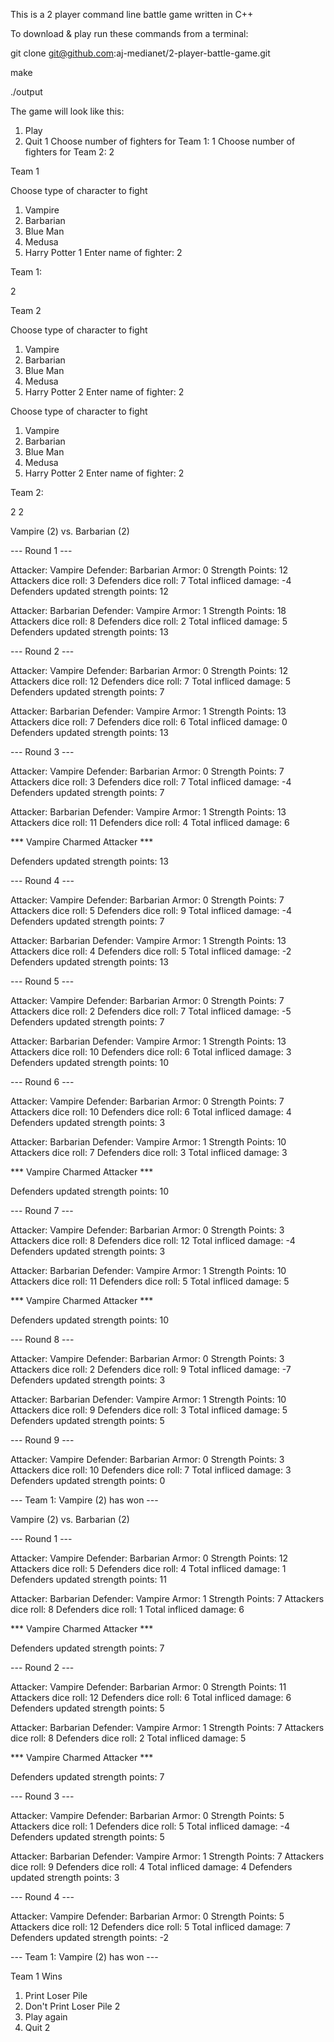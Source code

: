 This is a 2 player command line battle game written in C++

To download & play run these commands from a terminal:

git clone git@github.com:aj-medianet/2-player-battle-game.git

make

./output

The game will look like this:

1. Play
2. Quit
1
Choose number of fighters for Team 1: 1
Choose number of fighters for Team 2: 2

Team 1


Choose type of character to fight
1. Vampire
2. Barbarian
3. Blue Man
4. Medusa
5. Harry Potter
1
Enter name of fighter: 2

Team 1: 

2 


Team 2


Choose type of character to fight
1. Vampire
2. Barbarian
3. Blue Man
4. Medusa
5. Harry Potter
2
Enter name of fighter: 2


Choose type of character to fight
1. Vampire
2. Barbarian
3. Blue Man
4. Medusa
5. Harry Potter
2
Enter name of fighter: 2

Team 2: 

2 2 



Vampire (2) vs. Barbarian (2)

--- Round 1 ---

Attacker: Vampire
Defender: Barbarian Armor: 0 Strength Points: 12
Attackers dice roll: 3
Defenders dice roll: 7
Total infliced damage: -4
Defenders updated strength points: 12

Attacker: Barbarian
Defender: Vampire Armor: 1 Strength Points: 18
Attackers dice roll: 8
Defenders dice roll: 2
Total infliced damage: 5
Defenders updated strength points: 13

--- Round 2 ---

Attacker: Vampire
Defender: Barbarian Armor: 0 Strength Points: 12
Attackers dice roll: 12
Defenders dice roll: 7
Total infliced damage: 5
Defenders updated strength points: 7

Attacker: Barbarian
Defender: Vampire Armor: 1 Strength Points: 13
Attackers dice roll: 7
Defenders dice roll: 6
Total infliced damage: 0
Defenders updated strength points: 13

--- Round 3 ---

Attacker: Vampire
Defender: Barbarian Armor: 0 Strength Points: 7
Attackers dice roll: 3
Defenders dice roll: 7
Total infliced damage: -4
Defenders updated strength points: 7

Attacker: Barbarian
Defender: Vampire Armor: 1 Strength Points: 13
Attackers dice roll: 11
Defenders dice roll: 4
Total infliced damage: 6

*** Vampire Charmed Attacker ***

Defenders updated strength points: 13

--- Round 4 ---

Attacker: Vampire
Defender: Barbarian Armor: 0 Strength Points: 7
Attackers dice roll: 5
Defenders dice roll: 9
Total infliced damage: -4
Defenders updated strength points: 7

Attacker: Barbarian
Defender: Vampire Armor: 1 Strength Points: 13
Attackers dice roll: 4
Defenders dice roll: 5
Total infliced damage: -2
Defenders updated strength points: 13

--- Round 5 ---

Attacker: Vampire
Defender: Barbarian Armor: 0 Strength Points: 7
Attackers dice roll: 2
Defenders dice roll: 7
Total infliced damage: -5
Defenders updated strength points: 7

Attacker: Barbarian
Defender: Vampire Armor: 1 Strength Points: 13
Attackers dice roll: 10
Defenders dice roll: 6
Total infliced damage: 3
Defenders updated strength points: 10

--- Round 6 ---

Attacker: Vampire
Defender: Barbarian Armor: 0 Strength Points: 7
Attackers dice roll: 10
Defenders dice roll: 6
Total infliced damage: 4
Defenders updated strength points: 3

Attacker: Barbarian
Defender: Vampire Armor: 1 Strength Points: 10
Attackers dice roll: 7
Defenders dice roll: 3
Total infliced damage: 3

*** Vampire Charmed Attacker ***

Defenders updated strength points: 10

--- Round 7 ---

Attacker: Vampire
Defender: Barbarian Armor: 0 Strength Points: 3
Attackers dice roll: 8
Defenders dice roll: 12
Total infliced damage: -4
Defenders updated strength points: 3

Attacker: Barbarian
Defender: Vampire Armor: 1 Strength Points: 10
Attackers dice roll: 11
Defenders dice roll: 5
Total infliced damage: 5

*** Vampire Charmed Attacker ***

Defenders updated strength points: 10

--- Round 8 ---

Attacker: Vampire
Defender: Barbarian Armor: 0 Strength Points: 3
Attackers dice roll: 2
Defenders dice roll: 9
Total infliced damage: -7
Defenders updated strength points: 3

Attacker: Barbarian
Defender: Vampire Armor: 1 Strength Points: 10
Attackers dice roll: 9
Defenders dice roll: 3
Total infliced damage: 5
Defenders updated strength points: 5

--- Round 9 ---

Attacker: Vampire
Defender: Barbarian Armor: 0 Strength Points: 3
Attackers dice roll: 10
Defenders dice roll: 7
Total infliced damage: 3
Defenders updated strength points: 0


--- Team 1: Vampire (2) has won ---



Vampire (2) vs. Barbarian (2)

--- Round 1 ---

Attacker: Vampire
Defender: Barbarian Armor: 0 Strength Points: 12
Attackers dice roll: 5
Defenders dice roll: 4
Total infliced damage: 1
Defenders updated strength points: 11

Attacker: Barbarian
Defender: Vampire Armor: 1 Strength Points: 7
Attackers dice roll: 8
Defenders dice roll: 1
Total infliced damage: 6

*** Vampire Charmed Attacker ***

Defenders updated strength points: 7

--- Round 2 ---

Attacker: Vampire
Defender: Barbarian Armor: 0 Strength Points: 11
Attackers dice roll: 12
Defenders dice roll: 6
Total infliced damage: 6
Defenders updated strength points: 5

Attacker: Barbarian
Defender: Vampire Armor: 1 Strength Points: 7
Attackers dice roll: 8
Defenders dice roll: 2
Total infliced damage: 5

*** Vampire Charmed Attacker ***

Defenders updated strength points: 7

--- Round 3 ---

Attacker: Vampire
Defender: Barbarian Armor: 0 Strength Points: 5
Attackers dice roll: 1
Defenders dice roll: 5
Total infliced damage: -4
Defenders updated strength points: 5

Attacker: Barbarian
Defender: Vampire Armor: 1 Strength Points: 7
Attackers dice roll: 9
Defenders dice roll: 4
Total infliced damage: 4
Defenders updated strength points: 3

--- Round 4 ---

Attacker: Vampire
Defender: Barbarian Armor: 0 Strength Points: 5
Attackers dice roll: 12
Defenders dice roll: 5
Total infliced damage: 7
Defenders updated strength points: -2


--- Team 1: Vampire (2) has won ---



Team 1 Wins

1. Print Loser Pile
2. Don't Print Loser Pile
2
1. Play again
2. Quit
2
